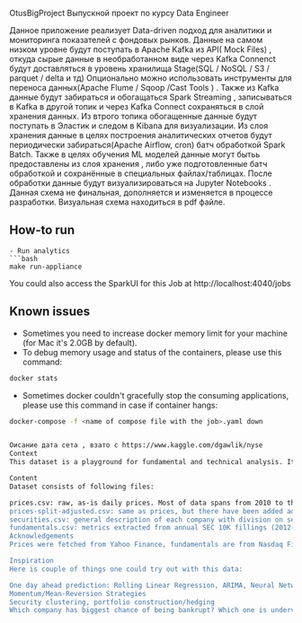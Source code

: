 
OtusBigProject
Выпускной проект по курсу Data Engineer

Данное приложение реализует Data-driven подход для аналитики и мониторинга показателей с фондовых рынков. 
 Данные на самом низком уровне будут поступать в Apache Kafka  из API( Mock  Files) ,
откуда сырые данные в необработанном виде через Kafka Connenct будут доставляться в уровень хранилища Stage(SQL / NoSQL / S3 / parquet / delta и тд) Опционально можно использовать инструменты для переноса данных(Apache Flume / Sqoop /Cast Tools ) . Также из Kafka данные будут забираться и обогащаться Spark Streaming , записываться в Kafka в другой топик и через Kafka Connect сохраняться в слой хранения данных. Из втрого топика обогащенные данные будут поступать в Эластик и следом в Kibana для визуализации. Из слоя хранения данные в целях построения аналитических отчетов будут периодически забираться(Apache Airflow, cron) батч обработкой Spark Batch. Также в целях обучения ML моделей данные могут бытьь предоставлены из слоя хранения , либо уже подготовленные батч обработкой и сохранённые в специальных файлах/таблицах. После обработки данные будут визуализироваться на Jupyter Notebooks . Данная схема не финальная, дополняется и изменяется в процессе разработки. Визуальная схема находиться в pdf файле.

## How-to run


```
- Run analytics
```bash
make run-appliance
```


You could also access the SparkUI for this Job at http://localhost:4040/jobs



## Known issues

- Sometimes you need to increase docker memory limit for your machine (for Mac it's 2.0GB by default).
- To debug memory usage and status of the containers, please use this command:
```bash
docker stats
```
- Sometimes docker couldn't gracefully stop the consuming applications, please use this command in case if container hangs:
```bash
docker-compose -f <name of compose file with the job>.yaml down


Оисание дата сета , взато с https://www.kaggle.com/dgawlik/nyse
Context
This dataset is a playground for fundamental and technical analysis. It is said that 30% of traffic on stocks is already generated by machines, can trading be fully automated? If not, there is still a lot to learn from historical data.

Content
Dataset consists of following files:

prices.csv: raw, as-is daily prices. Most of data spans from 2010 to the end 2016, for companies new on stock market date range is shorter. There have been approx. 140 stock splits in that time, this set doesn't account for that.
prices-split-adjusted.csv: same as prices, but there have been added adjustments for splits.
securities.csv: general description of each company with division on sectors
fundamentals.csv: metrics extracted from annual SEC 10K fillings (2012-2016), should be enough to derive most of popular fundamental indicators.
Acknowledgements
Prices were fetched from Yahoo Finance, fundamentals are from Nasdaq Financials, extended by some fields from EDGAR SEC databases.

Inspiration
Here is couple of things one could try out with this data:

One day ahead prediction: Rolling Linear Regression, ARIMA, Neural Networks, LSTM
Momentum/Mean-Reversion Strategies
Security clustering, portfolio construction/hedging
Which company has biggest chance of being bankrupt? Which one is undervalued (how prices behaved afterwards), what is Return on Investment?
```
